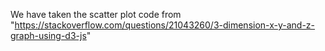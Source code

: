 
We have taken the scatter plot code from
"https://stackoverflow.com/questions/21043260/3-dimension-x-y-and-z-graph-using-d3-js"
